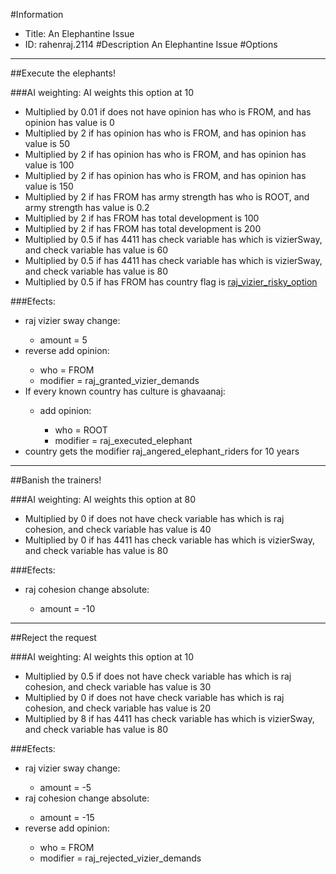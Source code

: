 #Information
 - Title: An Elephantine Issue
 - ID: rahenraj.2114
#Description
An Elephantine Issue
#Options

___
##Execute the elephants!

###AI weighting:
AI weights this option at 10
 - Multiplied by 0.01 if does not have opinion has who is FROM, and has opinion has value is 0
 - Multiplied by 2 if has opinion has who is FROM, and has opinion has value is 50
 - Multiplied by 2 if has opinion has who is FROM, and has opinion has value is 100
 - Multiplied by 2 if has opinion has who is FROM, and has opinion has value is 150
 - Multiplied by 2 if has FROM has army strength has who is ROOT, and army strength has value is 0.2
 - Multiplied by 2 if has FROM has total development is 100
 - Multiplied by 2 if has FROM has total development is 200
 - Multiplied by 0.5 if has 4411 has check variable has which is vizierSway, and check variable has value is 60
 - Multiplied by 0.5 if has 4411 has check variable has which is vizierSway, and check variable has value is 80
 - Multiplied by 0.5 if has FROM has country flag is [raj_vizier_risky_option](../flags/raj_vizier_risky_option.md)


###Efects:<ul><li>raj vizier sway change:</li><ul><li>amount = 5</li></ul><li>reverse add opinion:</li><ul><li>who = FROM</li><li>modifier = raj_granted_vizier_demands</li></ul><li>If every known country has culture is ghavaanaj:</li><ul><li>add opinion:</li><ul><li>who = ROOT</li><li>modifier = raj_executed_elephant</li></ul></ul><li>country gets the modifier raj_angered_elephant_riders for 10 years</li></ul>

___
##Banish the trainers!

###AI weighting:
AI weights this option at 80
 - Multiplied by 0 if does not have check variable has which is raj cohesion, and check variable has value is 40
 - Multiplied by 0 if has 4411 has check variable has which is vizierSway, and check variable has value is 80


###Efects:<ul><li>raj cohesion change absolute:</li><ul><li>amount = -10</li></ul></ul>

___
##Reject the request

###AI weighting:
AI weights this option at 10
 - Multiplied by 0.5 if does not have check variable has which is raj cohesion, and check variable has value is 30
 - Multiplied by 0 if does not have check variable has which is raj cohesion, and check variable has value is 20
 - Multiplied by 8 if has 4411 has check variable has which is vizierSway, and check variable has value is 80


###Efects:<ul><li>raj vizier sway change:</li><ul><li>amount = -5</li></ul><li>raj cohesion change absolute:</li><ul><li>amount = -15</li></ul><li>reverse add opinion:</li><ul><li>who = FROM</li><li>modifier = raj_rejected_vizier_demands</li></ul></ul>
